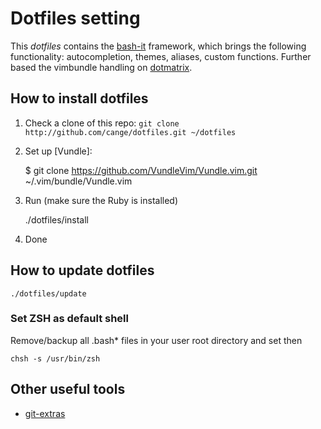 # Dotfiles setting

This *dotfiles* contains the [bash-it](https://github.com/revans/bash-it) framework, which brings the following functionality: autocompletion, themes, aliases, custom functions.
Further based the vimbundle handling on [dotmatrix](https://github.com/hashrocket/dotmatrix).

## How to install dotfiles

1. Check a clone of this repo: `git clone http://github.com/cange/dotfiles.git ~/dotfiles`
2. Set up [Vundle]:

   $ git clone https://github.com/VundleVim/Vundle.vim.git ~/.vim/bundle/Vundle.vim

3. Run (make sure the Ruby is installed)

    ./dotfiles/install

4. Done

## How to update dotfiles

    ./dotfiles/update

### Set ZSH as default shell
Remove/backup all .bash\* files in your user root directory and set then

    chsh -s /usr/bin/zsh

## Other useful tools

* [git-extras](https://github.com/visionmedia/git-extras/)
